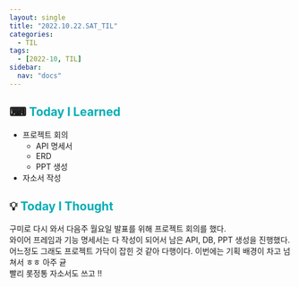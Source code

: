 ```yaml
---
layout: single
title: "2022.10.22.SAT_TIL"
categories:
  - TIL
tags:
  - [2022-10, TIL]
sidebar:
  nav: "docs"
---
```


## ⌨ <a style="color:#00adb5">Today I Learned</a>

- 프로젝트 회의
  - API 명세서
  - ERD
  - PPT 생성
- 자소서 작성

## 💡 <a style="color:#00adb5">Today I Thought</a>

구미로 다시 와서 다음주 월요일 발표를 위해 프로젝트 회의를 했다.<br>
와이어 프레임과 기능 명세서는 다 작성이 되어서 남은 API, DB, PPT 생성을 진행했다.<br>
어느정도 그래도 프로젝트 가닥이 잡힌 것 같아 다행이다. 이번에는 기획 배경이 차고 넘쳐서 ㅎㅎ 아주 귣<br>
빨리 롯정통 자소서도 쓰고 !!